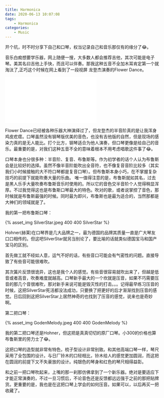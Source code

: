 ```yaml
---
title: Harmonica
date: 2020-06-13 10:07:08
tags:
    - Harmonica
categories:
    - Music
---
```


开个坑，时不时分享下自己和口琴，权当记录自己和音乐那仅有的缘分了😂。
<!-- more -->
音乐白痴想要学乐器，网上随便一搜，大多数人都会推荐吉他，其次可能是电子琴。美其名曰吉他上手快，而且可以伴奏。那我这种五音不全加木耳肯定第一个就淘汰了,正巧这个时候在网上看到了一段视屏 龙登杰演奏的Flower Dance。
<iframe src="//player.bilibili.com/player.html?aid=27879949&bvid=BV17s411A7bv&cid=48145340&page=1" scrolling="no" border="0" frameborder="no" framespacing="0" allowfullscreen="true"> </iframe>

Flower Dance已经被各种乐器大神演绎过了，但龙登杰的半音阶真的是让我浑身鸡皮疙瘩。口琴虽然没有钢琴版优美的音色，也没有吉他版的自然，但是现场的感染力真的是无人能比。打个比方，钢琴适合为他人演奏，但口琴更像是给自己的音乐。最重要的是，对我们这种五音不全的意味着根本不用考虑唱歌这件事了😂。

口琴本身也分很多种：半音阶、复音、布鲁斯等。作为初学者的话个人认为布鲁斯会是比较好的选择。虽然不像半音阶能吹出全音符，也不像复音音阶比较多（其实我们小时候接触的大不符口琴都是复音口琴）。但布鲁斯本身小巧，在不掌握复杂技巧的前提下就能吹奏大量的乐曲。
唯一值得注意的是，布鲁斯就如其名，过去是黑人乐手大量吹奏布鲁斯音乐时使用的。所以它的音色交半音阶个人觉得稍显浑厚。不过我觉得这也是布鲁斯口琴最大的特色。吹对的歌，或者说掌控了音色，那时候就是布鲁斯最强的时候。同时最为即兴，布鲁斯也是最为适合的，当然那都是大神们的领域就是了。

我的第一把布鲁斯口琴：

{% asset_img SilverStar.jpeg 400 400 SilverStar %}

Hohner(赫莱)在口琴界是几大品牌之一，最为德国的品牌其质量一直是广大琴友口口相传的。但这吧SilverStar就另当别论了，要比喻的话就类似德国宝马和国产宝马的区别。

首先做工就不经如人意，运气不好的话，有些音口可能会有气密性的问题。直接导致了有些音可能很难吹。

其次簧片反馈很诡异，这也是我个人的感觉。有些音很容易就吹出来了，但越是低音或者高音，吹奏难度就越高。口琴新手最大的一个坎就是压音，如果不巧需要压音的那几个音很难吹，那对新手来说可能是毁灭性的打击。。。记得最早练习压音的时候，这把SilverStar死活都没法成功，只要换了把更好的后才渐渐找到压音的感觉。日后回到这把SilverStar上居然神奇的也找到了压音的感觉，说来也是奇妙啊。

第二把口琴：

{% asset_img GodenMelody.jpeg 400 400 GodenMelody %}

我的第二把口琴还是Hohner，但这把是真真切切的原厂口琴。小300的价格也算布鲁斯里的劳力士了😂。

这把口琴的造型就非常有特色，梳子型设计非常别致。和其他高端口琴一样，琴尺采用了全包围的设计。与日厂铃木的口轻相比，铃木给人的感觉更加圆润，而这把在圆润的前提下又不失豪放的设计。纯银色的琴身和红色的琴尺相得益彰。

和之前一把口琴吹起来，上嘴的那一刹那仿佛拿到了一个新乐器。绝对是要适应下才能正常演奏的，不过一旦习惯后，不论音色还是反馈都远远强于之前的那把贴牌货。更重要的是，我也是在这把口琴上学会的如何压音。如果可以，以后再买一把收藏了。